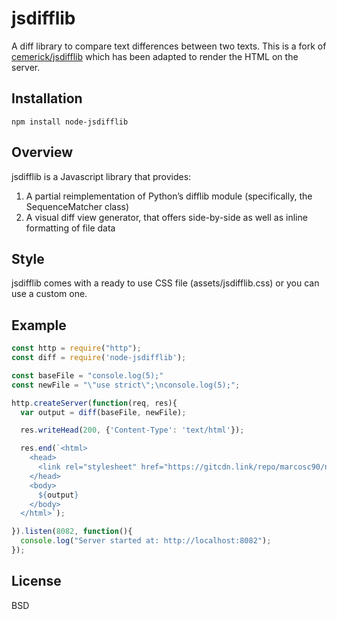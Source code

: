 # jsdifflib

A diff library to compare text differences between two texts. This is a fork of [cemerick/jsdifflib](https://github.com/cemerick/jsdifflib) which has been adapted to render the HTML on the server.

## Installation

    npm install node-jsdifflib

## Overview

jsdifflib is a Javascript library that provides:

1. A partial reimplementation of Python’s difflib module (specifically, the SequenceMatcher class)
2. A visual diff view generator, that offers side-by-side as well as inline formatting of file data

## Style

jsdifflib comes with a ready to use CSS file (assets/jsdifflib.css) or you can use a custom one.

## Example

```js
const http = require("http");
const diff = require('node-jsdifflib');

const baseFile = "console.log(5);"
const newFile = "\"use strict\";\nconsole.log(5);";

http.createServer(function(req, res){ 
  var output = diff(baseFile, newFile);

  res.writeHead(200, {'Content-Type': 'text/html'});

  res.end(`<html>
    <head>
      <link rel="stylesheet" href="https://gitcdn.link/repo/marcosc90/node-jsdifflib/master/assets/diffview.css" />
    </head>
    <body>
      ${output}
    </body>
  </html>`);

}).listen(8082, function(){
  console.log("Server started at: http://localhost:8082");
});
```

## License

  BSD